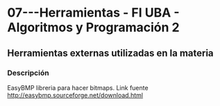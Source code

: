 # 07---Herramientas - FI UBA - Algoritmos y Programación 2
## Herramientas externas utilizadas en la materia

### Descripción

 EasyBMP libreria para hacer bitmaps. Link fuente http://easybmp.sourceforge.net/download.html
